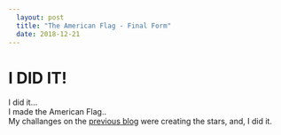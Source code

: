 ```yaml
---
  layout: post
  title: "The American Flag - Final Form"
  date: 2018-12-21
---
```


# I DID IT!  
I did it...  
I made the American Flag..  
My challanges on the [previous blog](/blog/2018/12/17/weekly-blog-reflection-13) were creating the stars, and, I did it.
